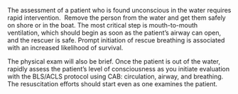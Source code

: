The assessment of a patient who is found unconscious in the water requires rapid intervention.  Remove the person from the water and get them safely on shore or in the boat. The most critical step is mouth-to-mouth ventilation, which should begin as soon as the patient’s airway can open, and the rescuer is safe. Prompt initiation of rescue breathing is associated with an increased likelihood of survival.

The physical exam will also be brief. Once the patient is out of the water, rapidly assess the patient’s level of consciousness as you initiate evaluation with the BLS/ACLS protocol using CAB: circulation, airway, and breathing. The resuscitation efforts should start even as one examines the patient.